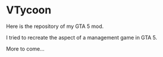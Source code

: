 # VTycoon
Here is the repository of my GTA 5 mod.

I tried to recreate the aspect of a management game in GTA 5.

More to come...
